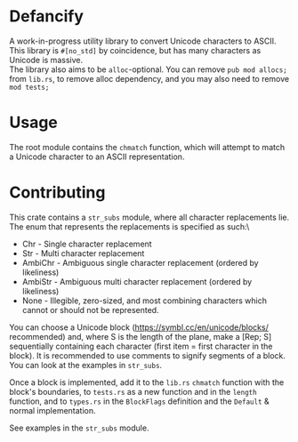 # Defancify
A work-in-progress utility library to convert Unicode characters to ASCII.\
This library is `#[no_std]` by coincidence, but has many characters as Unicode is massive.\
The library also aims to be `alloc`-optional. You can remove `pub mod allocs;` from `lib.rs`, to remove alloc dependency, and you may also need to remove `mod tests;`

# Usage
The root module contains the `chmatch` function, which will attempt to match a Unicode character to an ASCII representation.

# Contributing
This crate contains a `str_subs` module, where all character replacements lie.\
The enum that represents the replacements is specified as such:\
- Chr - Single character replacement
- Str - Multi character replacement
- AmbiChr - Ambiguous single character replacement (ordered by likeliness)
- AmbiStr - Ambiguous multi character replacement (ordered by likeliness)
- None - Illegible, zero-sized, and most combining characters which cannot or should not be represented.

You can choose a Unicode block (https://symbl.cc/en/unicode/blocks/ recommended) and, where S is the length of the plane, make a [Rep; S] sequentially containing each character (first item = first character in the block). It is recommended to use comments to signify segments of a block. You can look at the examples in `str_subs`.

Once a block is implemented, add it to the `lib.rs` `chmatch` function with the block's boundaries, to `tests.rs` as a new function and in the `length` function, and to `types.rs` in the `BlockFlags` definition and the `Default` & normal implementation.

See examples in the `str_subs` module.
